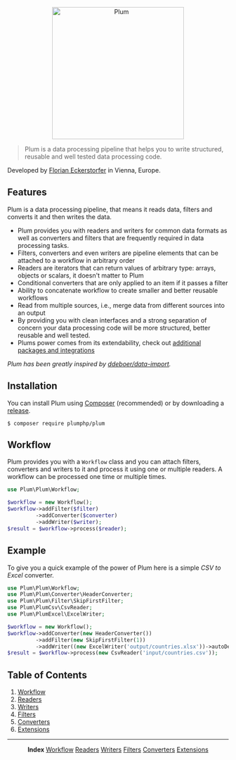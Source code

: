 <p align="center">
    <img src="http://cdn.florian.ec/plum-logo.svg" alt="Plum" width="300">
</p>

> Plum is a data processing pipeline that helps you to write structured, reusable and well tested data processing code.

Developed by [Florian Eckerstorfer](https://florian.ec) in Vienna, Europe.

Features
--------

Plum is a data processing pipeline, that means it reads data, filters and converts it and then writes the data.

- Plum provides you with readers and writers for common data formats as well as converters and filters that are 
frequently required in data processing tasks.
- Filters, converters and even writers are pipeline elements that can be attached to a workflow in arbitrary order
- Readers are iterators that can return values of arbitrary type: arrays, objects or scalars, it doesn't matter to Plum
- Conditional converters that are only applied to an item if it passes a filter
- Ability to concatenate workflow to create smaller and better reusable workflows
- Read from multiple sources, i.e., merge data from different sources into an output
- By providing you with clean interfaces and a strong separation of concern your data processing code will be more
structured, better reusable and well tested.
- Plums power comes from its extendability, check out [additional packages and integrations](extensions.md)

*Plum has been greatly inspired by [ddeboer/data-import](https://github.com/ddeboer/data-import).*


Installation
------------

You can install Plum using [Composer](http://getcomposer.org) (recommended) or by downloading a
[release](https://github.com/plumphp/plum/releases).

```shell
$ composer require plumphp/plum
```


Workflow
--------

Plum provides you with a `Workflow` class and you can attach filters, converters and writers to it and process it
using one or multiple readers. A workflow can be processed one time or multiple times.

```php
use Plum\Plum\Workflow;

$workflow = new Workflow();
$workflow->addFilter($filter)
         ->addConverter($converter)
         ->addWriter($writer);
$result = $workflow->process($reader);
```


Example
-------

To give you a quick example of the power of Plum here is a simple *CSV to Excel* converter.
 
```php
use Plum\Plum\Workflow;
use Plum\Plum\Converter\HeaderConverter;
use Plum\Plum\Filter\SkipFirstFilter;
use Plum\PlumCsv\CsvReader;
use Plum\PlumExcel\ExcelWriter;

$workflow = new Workflow();
$workflow->addConverter(new HeaderConverter())
         ->addFilter(new SkipFirstFilter(1))
         ->addWriter((new ExcelWriter('output/countries.xlsx'))->autoDetectHeader());
$result = $workflow->process(new CsvReader('input/countries.csv'));
```


Table of Contents
-----------------

1. [Workflow](workflow.md)
2. [Readers](readers.md)
3. [Writers](writers.md)
4. [Filters](filters.md)
5. [Converters](converters.md)
6. [Extensions](extensions.md)

---

<p align="center">
    <strong>Index</strong>
    <a href="workflow.md">Workflow</a>
    <a href="readers.md">Readers</a>
    <a href="writers.md">Writers</a>
    <a href="filters.md">Filters</a>
    <a href="converters.md">Converters</a>
    <a href="extensions.md">Extensions</a>
</p>
